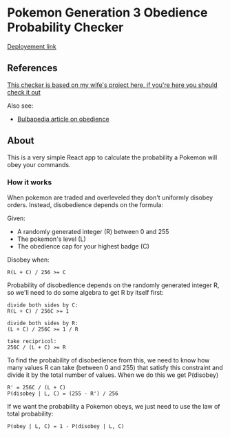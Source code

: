 # Pokemon Generation 3 Obedience Probability Checker

[Deployement link](https://stilt0n-obedience-checker.netlify.app/)

## References

[This checker is based on my wife's project here, if you're here you should check it out](https://github.com/acromyrmetica/obedienceChecker)

Also see:

- [Bulbapedia article on obedience](https://bulbapedia.bulbagarden.net/wiki/Obedience)

## About

This is a very simple React app to calculate the probability a Pokemon will obey your commands.

### How it works

When pokemon are traded and overleveled they
don't uniformly disobey orders. Instead, disobedience depends on the formula:

Given:

- A randomly generated integer (R) between 0 and 255
- The pokemon's level (L)
- The obedience cap for your highest badge (C)

Disobey when:

```
R(L + C) / 256 >= C
```

Probability of disobedience depends on the randomly generated integer R, so we'll need to do some algebra to get R by itself first:

```
divide both sides by C:
R(L + C) / 256C >= 1

divide both sides by R:
(L + C) / 256C >= 1 / R

take recipricol:
256C / (L + C) >= R
```

To find the probability of disobedience from this, we need to know how many values R can take (between 0 and 255) that satisfy this constraint and divide it by the total number of values. When we do this we get P(disobey)

```
R' = 256C / (L + C)
P(disobey | L, C) = (255 - R') / 256
```

If we want the probability a Pokemon obeys, we just need to use the law of total probability:

```
P(obey | L, C) = 1 - P(disobey | L, C)
```
